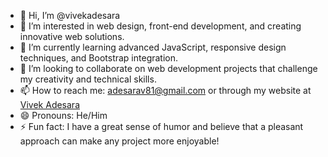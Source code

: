 - 👋 Hi, I’m @vivekadesara
- 👀 I’m interested in web design, front-end development, and creating innovative web solutions.
- 🌱 I’m currently learning advanced JavaScript, responsive design techniques, and Bootstrap integration.
- 💞️ I’m looking to collaborate on web development projects that challenge my creativity and technical skills.
- 📫 How to reach me: adesarav81@gmail.com or through my website at [Vivek Adesara](https://vivekadesara.iblogger.org)
- 😄 Pronouns: He/Him
- ⚡ Fun fact: I have a great sense of humor and believe that a pleasant approach can make any project more enjoyable!


<!---
vivekadesara/vivekadesara is a ✨ special ✨ repository because its `README.md` (this file) appears on your GitHub profile.
You can click the Preview link to take a look at your changes.
--->
